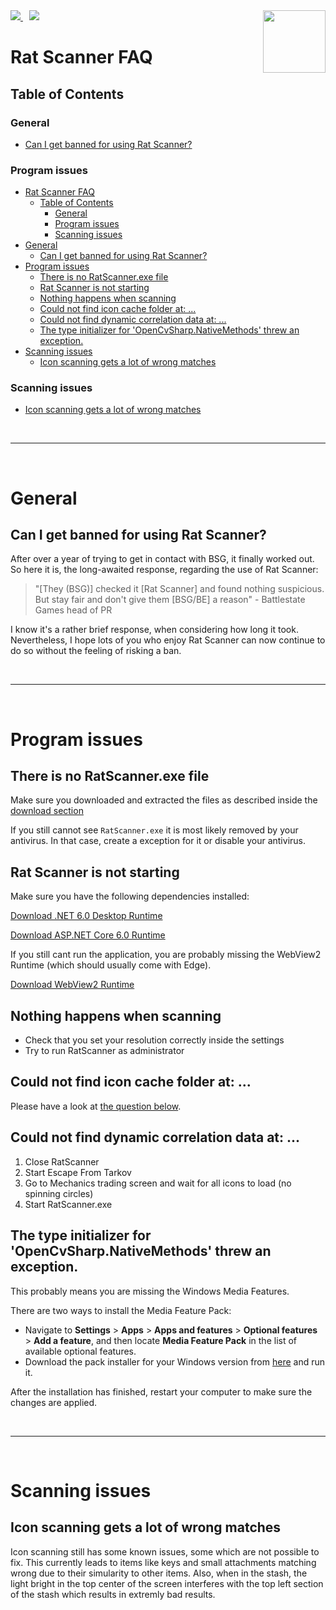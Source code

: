 <img src="media/RatLogo.png" height=100 align=right>

<div>
  <a href="https://patreon.com/RatScanner">
    <img src="https://img.shields.io/badge/dynamic/json?color=%23e85b46&label=Patreon&query=data.attributes.patron_count&suffix=%20patrons&url=https%3A%2F%2Fwww.patreon.com%2Fapi%2Fcampaigns%2F4117180&style=for-the-badge&logo=patreon" />
  </a>

  <a href="https://discord.gg/aHZf7aP" style="padding:10px">
    <img src="https://img.shields.io/discord/687549250435153930?label=Discord&logo=discord&logoColor=ffffff&color=7389D8&labelColor=6A7EC2&style=for-the-badge" />
  </a>
</div>

# Rat Scanner FAQ

## Table of Contents

### General
- [Can I get banned for using Rat Scanner?](#can-i-get-banned-for-using-rat-scanner)

### Program issues
- [Rat Scanner FAQ](#rat-scanner-faq)
  - [Table of Contents](#table-of-contents)
    - [General](#general)
    - [Program issues](#program-issues)
    - [Scanning issues](#scanning-issues)
- [General](#general-1)
  - [Can I get banned for using Rat Scanner?](#can-i-get-banned-for-using-rat-scanner)
- [Program issues](#program-issues-1)
  - [There is no RatScanner.exe file](#there-is-no-ratscannerexe-file)
  - [Rat Scanner is not starting](#rat-scanner-is-not-starting)
  - [Nothing happens when scanning](#nothing-happens-when-scanning)
  - [Could not find icon cache folder at: ...](#could-not-find-icon-cache-folder-at-)
  - [Could not find dynamic correlation data at: ...](#could-not-find-dynamic-correlation-data-at-)
  - [The type initializer for 'OpenCvSharp.NativeMethods' threw an exception.](#the-type-initializer-for-opencvsharpnativemethods-threw-an-exception)
- [Scanning issues](#scanning-issues-1)
  - [Icon scanning gets a lot of wrong matches](#icon-scanning-gets-a-lot-of-wrong-matches)

### Scanning issues
- [Icon scanning gets a lot of wrong matches](#icon-scanning-gets-a-lot-of-wrong-matches)

<br/>

---

<br/>

# General

## Can I get banned for using Rat Scanner?
After over a year of trying to get in contact with BSG, it finally worked out.
So here it is, the long-awaited response, regarding the use of Rat Scanner:

> "[They (BSG)] checked it [Rat Scanner] and found nothing suspicious. But stay fair and don't give them [BSG/BE] a reason" - Battlestate Games head of PR

I know it's a rather brief response, when considering how long it took. Nevertheless, I hope lots of you who enjoy Rat Scanner can now continue to do so without the feeling of risking a ban.

<br/>

---

<br/>

# Program issues

## There is no RatScanner.exe file
Make sure you downloaded and extracted the files as described inside the [download section][download-section]

If you still cannot see `RatScanner.exe` it is most likely removed by your antivirus.
In that case, create a exception for it or disable your antivirus.

## Rat Scanner is not starting
Make sure you have the following dependencies installed:

[Download .NET 6.0 Desktop Runtime](https://dotnet.microsoft.com/en-us/download/dotnet/thank-you/runtime-desktop-6.0.0-windows-x64-installer)

[Download ASP.NET Core 6.0 Runtime](https://dotnet.microsoft.com/en-us/download/dotnet/thank-you/runtime-aspnetcore-6.0.0-windows-hosting-bundle-installer)

If you still cant run the application, you are probably missing the WebView2 Runtime (which should usually come with Edge). 

[Download WebView2 Runtime](https://go.microsoft.com/fwlink/p/?LinkId=2124703)

## Nothing happens when scanning
- Check that you set your resolution correctly inside the settings
- Try to run RatScanner as administrator

## Could not find icon cache folder at: ...
Please have a look at [the question below](#could-not-find-dynamic-correlation-data-at-).

## Could not find dynamic correlation data at: ...
1. Close RatScanner
2. Start Escape From Tarkov
3. Go to Mechanics trading screen and wait for all icons to load (no spinning circles)
4. Start RatScanner.exe

## The type initializer for 'OpenCvSharp.NativeMethods' threw an exception.
This probably means you are missing the Windows Media Features.

There are two ways to install the Media Feature Pack:
- Navigate to **Settings** > **Apps** > **Apps and features** > **Optional features** > **Add a feature**, and then locate **Media Feature Pack** in the list of available optional features.
- Download the pack installer for your Windows version from [here][windows-media-pack] and run it.

After the installation has finished, restart your computer to make sure the changes are applied.

<br/>

---

<br/>

# Scanning issues

## Icon scanning gets a lot of wrong matches
Icon scanning still has some known issues, some which are not possible to fix.
This currently leads to items like keys and small attachments matching wrong due to their simularity to other items.
Also, when in the stash, the light bright in the top center of the screen interferes with the top left section of the stash which results in extremly bad results.

[net-download]: https://dotnet.microsoft.com/en-us/download/dotnet/thank-you/sdk-6.0.100-windows-x64-installer
[download-section]: https://github.com/Blightbuster/RatScanner#download
[windows-media-pack]: https://www.microsoft.com/en-us/software-download/mediafeaturepack
